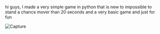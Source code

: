 hi guys, I made a very simple game in python that is new to impossible to stand a chance mover than 20 seconds and a very basic game and just for fun

![Capture](https://github.com/NikhilMAAN/20sec/assets/150668236/9bf8d955-b837-416a-b525-c7d4c113466c)
